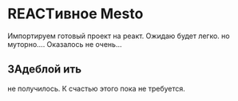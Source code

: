 # REACTивное Mesto
Импортируем готовый проект на реакт.
Ожидаю будет легко. но муторно.... Оказалось не очень...
## ЗАдеблой ить
не получилось. К счастью этого пока не требуется.
